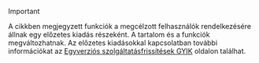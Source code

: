 > [!IMPORTANT]
> A cikkben megjegyzett funkciók a megcélzott felhasználók rendelkezésére állnak egy előzetes kiadás részeként. A tartalom és a funkciók megváltozhatnak. Az előzetes kiadásokkal kapcsolatban további információkat az [Egyverziós szolgáltatásfrissítések GYIK](https://docs.microsoft.com/dynamics365/unified-operations/fin-and-ops/get-started/one-version) oldalon találhat.
